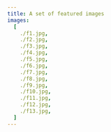 ```yaml
---
title: A set of featured images
images:
  [
    ./f1.jpg,
    ./f2.jpg,
    ./f3.jpg,
    ./f4.jpg,
    ./f5.jpg,
    ./f6.jpg,
    ./f7.jpg,
    ./f8.jpg,
    ./f9.jpg,
    ./f10.jpg,
    ./f11.jpg,
    ./f12.jpg,
    ./f13.jpg,
  ]
---
```

